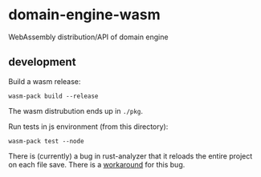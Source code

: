 # domain-engine-wasm
WebAssembly distribution/API of domain engine

## development
Build a wasm release:

```
wasm-pack build --release
```

The wasm distrubution ends up in `./pkg`.

Run tests in js environment (from this directory):

```
wasm-pack test --node
```

There is (currently) a bug in rust-analyzer that it reloads the entire project on each file save.
There is a [workaround](https://github.com/rust-lang/rust-analyzer/issues/6007#issuecomment-1379342831) for this bug.
